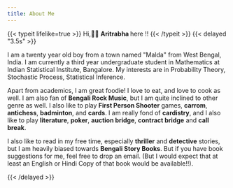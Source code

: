 ```yaml
---
title: About Me
---
```

{{< typeit lifelike=true >}} Hi,👋👋 <strong> Aritrabha </strong> here !! {{< /typeit >}}
{{< delayed "3.5s" >}}
<p>
I am a twenty year old boy from a town named "Malda" from West Bengal, India. I am currently a third year undergraduate student in Mathematics at Indian Statistical Institute, Bangalore. My interests are in Probability Theory, Stochastic Process, Statistical Inference.
</p>
<p>
Apart from academics, I am great foodie! I love to eat, and love to cook as well. I am also fan of <strong>Bengali Rock Music</strong>, but I am quite inclined to other genre as well. I also like to play <strong>First Person Shooter</strong> games, <strong>carrom</strong>, <strong>antichess</strong>, <strong>badminton</strong>, and <strong>cards</strong>. I am really fond of <strong>cardistry</strong>, and I also like to play <strong>literature</strong>, <strong>poker</strong>, <strong>auction bridge</strong>, <strong>contract bridge</strong> and <strong>call break</strong>.
</p>
<p>
I also like to read in my free time, especially <strong>thriller</strong> and <strong>detective</strong> stories, but I am heavily biased towards <strong>Bengali Story Books</strong>. But if you have book suggestions for me, feel free to drop an email. (But I would expect that at least an English or Hindi Copy of that book would be available!!).
</p>
{{< /delayed  >}}
